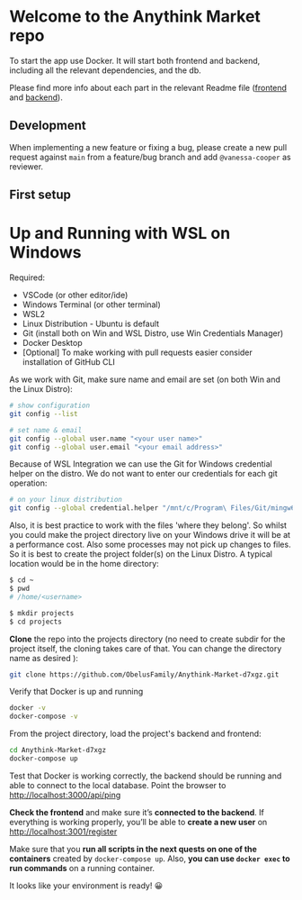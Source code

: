 # Welcome to the Anythink Market repo

To start the app use Docker. It will start both frontend and backend, including all the relevant dependencies, and the db.

Please find more info about each part in the relevant Readme file ([frontend](frontend/readme.md) and [backend](backend/README.md)).

## Development

When implementing a new feature or fixing a bug, please create a new pull request against `main` from a feature/bug branch and add `@vanessa-cooper` as reviewer.

## First setup

# Up and Running with WSL on Windows
Required:
- VSCode (or other editor/ide)
- Windows Terminal (or other terminal)
- WSL2
- Linux Distribution - Ubuntu is default
- Git (install both on Win and WSL Distro, use Win Credentials Manager)
- Docker Desktop
- \[Optional\] To make working with pull requests easier consider installation of GitHub CLI

As we work with Git, make sure name and email are set (on both Win and the Linux Distro):
```bash
# show configuration
git config --list

# set name & email
git config --global user.name "<your user name>"
git config --global user.email "<your email address>"
```

Because of WSL Integration we can use the Git for Windows credential helper on the distro. We do not want to enter our credentials for each git operation:
```bash
# on your linux distribution
git config --global credential.helper "/mnt/c/Program\ Files/Git/mingw64/bin/git-credential-manager-core.exe"
```

Also, it is best practice to work with the files 'where they belong'. So whilst you could make the project directory live on your Windows drive it will be at a performance cost. Also some processes may not pick up changes to files. So it is best to create the project folder(s) on the Linux Distro. A typical location would be in the home directory:
```bash
$ cd ~
$ pwd
# /home/<username>

$ mkdir projects
$ cd projects
```

**Clone** the repo into the projects directory (no need to create subdir for the project itself, the cloning takes care of that. You can change the directory name as desired ):
```bash
git clone https://github.com/ObelusFamily/Anythink-Market-d7xgz.git
```

Verify that Docker is up and running
```bash
docker -v
docker-compose -v
```

From the project directory, load the project's backend and frontend:
```bash
cd Anythink-Market-d7xgz
docker-compose up
```

Test that Docker is working correctly, the backend should be running and able to connect to the local database. Point the browser to
[http://localhost:3000/api/ping](http://localhost:3000/api/ping)

**Check the frontend** and make sure it’s **connected to the backend**. If everything is working properly, you’ll be able to **create a new user** on [http://localhost:3001/register](http://localhost:3001/register)

Make sure that you **run all scripts in the next quests on one of the containers** created by `docker-compose up`. Also, **you can use `docker exec` to run commands** on a running container.

It looks like your environment is ready! 😀

